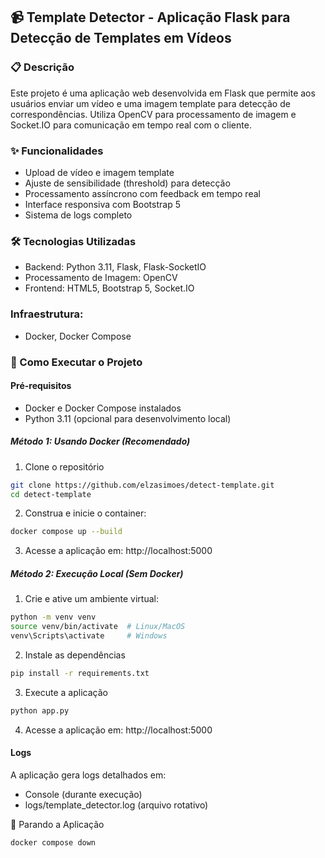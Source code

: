 ## 📹 Template Detector - Aplicação Flask para Detecção de Templates em Vídeos
### 📋 Descrição
Este projeto é uma aplicação web desenvolvida em Flask que permite aos usuários enviar um vídeo e uma imagem template para detecção de correspondências. Utiliza OpenCV para processamento de imagem e Socket.IO para comunicação em tempo real com o cliente.

### ✨ Funcionalidades
- Upload de vídeo e imagem template
- Ajuste de sensibilidade (threshold) para detecção
- Processamento assíncrono com feedback em tempo real
- Interface responsiva com Bootstrap 5
- Sistema de logs completo

### 🛠️ Tecnologias Utilizadas
- Backend: Python 3.11, Flask, Flask-SocketIO
- Processamento de Imagem: OpenCV
- Frontend: HTML5, Bootstrap 5, Socket.IO

### Infraestrutura: 
- Docker, Docker Compose

### 🚀 Como Executar o Projeto
#### Pré-requisitos
- Docker e Docker Compose instalados
- Python 3.11 (opcional para desenvolvimento local)

##### Método 1: Usando Docker (Recomendado)
1. Clone o repositório
```bash
git clone https://github.com/elzasimoes/detect-template.git
cd detect-template
```
2. Construa e inicie o container:
```bash
docker compose up --build
```
3. Acesse a aplicação em: http://localhost:5000

##### Método 2: Execução Local (Sem Docker)

1. Crie e ative um ambiente virtual:
```bash
python -m venv venv
source venv/bin/activate  # Linux/MacOS
venv\Scripts\activate     # Windows
```
2. Instale as dependências
```bash
pip install -r requirements.txt
```

3. Execute a aplicação
```bash
python app.py
```

4. Acesse a aplicação em: http://localhost:5000

#### Logs
A aplicação gera logs detalhados em:

- Console (durante execução)
- logs/template_detector.log (arquivo rotativo)


🛑 Parando a Aplicação
```bash
docker compose down
```